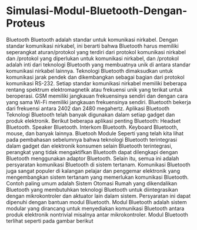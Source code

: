 # Simulasi-Modul-Bluetooth-Dengan-Proteus
Bluetooth Bluetooth adalah standar untuk komunikasi nirkabel. Dengan standar komunikasi nirkabel, ini berarti bahwa  Bluetooth harus memiliki seperangkat aturan/protokol yang terdiri dari protokol komunikasi nirkabel dan /protokol yang diperlukan untuk komunikasi nirkabel, dan /protokol adalah inti dari teknologi Bluetooth yang membuatnya unik di antara standar komunikasi nirkabel lainnya. Teknologi Bluetooth dimaksudkan untuk komunikasi jarak pendek dan dikembangkan sebagai bagian dari protokol komunikasi RS-232. Setiap standar komunikasi nirkabel memiliki beberapa rentang spektrum elektromagnetik atau frekuensi unik yang terikat untuk beroperasi. GSM memiliki jangkauan frekuensinya sendiri dan dengan cara yang sama Wi-Fi memiliki jangkauan frekuensinya sendiri. Bluetooth bekerja dari frekuensi antara 2402 dan 2480 megahertz.   Aplikasi Bluetooth  Teknologi Bluetooth telah banyak digunakan dalam setiap gadget dan produk elektronik. Berikut beberapa aplikasi penting Bluetooth:  Headset Bluetooth. Speaker Bluetooth. Interkom Bluetooth. Keyboard Bluetooth, mouse, dan banyak lainnya. Bluetooh Module  Seperti yang telah kita lihat pada pembahasan sebelumnya bahwa teknologi Bluetooth terintegrasi dalam gadget dan elektronik konsumen selain Bluetooth terintegrasi, perangkat yang tidak mengaktifkan Bluetooth dapat dilengkapi dengan Bluetooth menggunakan adaptor Bluetooth. Selain itu, semua ini adalah persyaratan komunikasi Bluetooth di sistem tertanam. Komunikasi Bluetooth juga sangat populer di kalangan pelajar dan penggemar elektronik yang mengembangkan sistem tertanam yang memerlukan komunikasi Bluetooth. Contoh paling umum adalah Sistem Otomasi Rumah yang dikendalikan Bluetooth yang membutuhkan teknologi Bluetooth untuk diintegrasikan dengan mikrokontroler dan aktuator lain dalam sistem. Persyaratan ini dapat dipenuhi dengan bantuan modul Bluetooth. Modul Bluetooth adalah sistem modular yang dirancang untuk menyediakan komunikasi Bluetooth antara produk elektronik nontrivial misalnya antar mikrokontroler. Modul Bluetooth terlihat seperti pada gambar berikut
